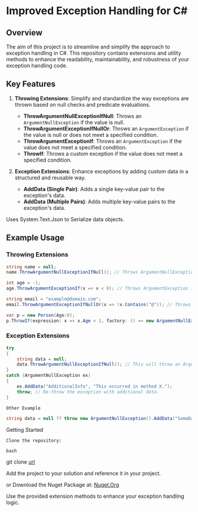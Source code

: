 # Improved Exception Handling for C#

## Overview

The aim of this project is to streamline and simplify the approach to exception handling in C#. This repository contains extensions and utility methods to enhance the readability, maintainability, and robustness of your exception handling code.

## Key Features

1. **Throwing Extensions**: Simplify and standardize the way exceptions are thrown based on null checks and predicate evaluations.
   - **ThrowArgumentNullExceptionIfNull**: Throws an `ArgumentNullException` if the value is null.
   - **ThrowArgumentExceptionIfNullOr**: Throws an `ArgumentException` if the value is null or does not meet a specified condition.
   - **ThrowArgumentExceptionIf**: Throws an `ArgumentException` if the value does not meet a specified condition.
   - **ThrowIf**: Throws a custom exception if the value does not meet a specified condition.

2. **Exception Extensions**: Enhance exceptions by adding custom data in a structured and reusable way.
   - **AddData (Single Pair)**: Adds a single key-value pair to the exception's data.
   - **AddData (Multiple Pairs)**: Adds multiple key-value pairs to the exception's data.

Uses System.Text.Json to Serialize data objects.

## Example Usage

### Throwing Extensions

```csharp
string name = null;
name.ThrowArgumentNullExceptionIfNull(); // Throws ArgumentNullException if name is null.

int age = -1;
age.ThrowArgumentExceptionIf(x => x < 0); // Throws ArgumentException if age is less than 0.

string email = "example@domain.com";
email.ThrowArgumentExceptionIfNullOr(x => !x.Contains("@")); // Throws ArgumentException if email is null or does not contain '@'.

var p = new Person(Age:0);
p.ThrowIf(expression: x => x.Age < 1, factory: () => new ArgumentNullException("This is my CustomText"));
```
### Exception Extensions
```csharp
try
{
    string data = null;
    data.ThrowArgumentNullExceptionIfNull(); // This will throw an ArgumentNullException.
}
catch (ArgumentNullException ex)
{
    ex.AddData("AdditionalInfo", "This occurred in method X.");
    throw; // Re-throw the exception with additional data.
}

Other Example

string data = null ?? throw new ArgumentNullException().AddData("SomeData", "Example");

```
Getting Started

    Clone the repository:

    bash

git clone [url](https://github.com/nariolf111/ImprovedExceptionHandeling.git)

Add the project to your solution and reference it in your project.

or Download the Nuget Package at: [Nuget.Org](https://www.nuget.org/packages/ImprovedExceptionHandeling/)

Use the provided extension methods to enhance your exception handling logic.
